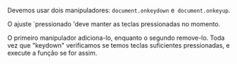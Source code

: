 
Devemos usar dois manipuladores: `document.onkeydown` e` document.onkeyup`.

O ajuste `pressionado 'deve manter as teclas pressionadas no momento.

O primeiro manipulador adiciona-lo, enquanto o segundo remove-lo. Toda vez que "keydown" verificamos se temos teclas suficientes pressionadas, e execute a função se for assim.
